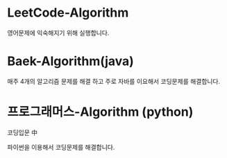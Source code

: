 # LeetCode-Algorithm
영어문제에 익숙해지기 위해 실행합니다.

# Baek-Algorithm(java)
매주 4개의 알고리즘 문제를 해결 하고 주로 자바를 이요해서 코딩문제를 해결합니다.

# 프로그래머스-Algorithm (python)
코딩입문 中


파이썬을 이용해서 코딩문제를 해결합니다.
